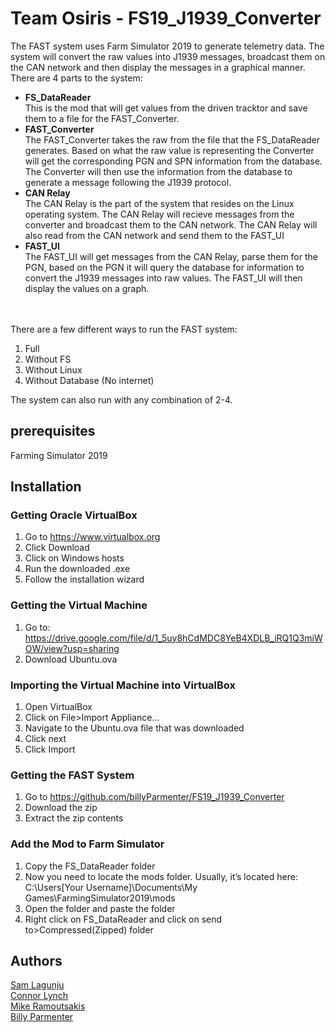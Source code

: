 # Team Osiris - FS19_J1939_Converter
The FAST system uses Farm Simulator 2019 to generate telemetry data. The system will convert the raw values into J1939 messages, broadcast them on the CAN network and then display the messages in a graphical manner. There are 4 parts to the system: 
 - <b>FS_DataReader</b></br>
 This is the mod that will get values from the driven tracktor and save them to a file for the FAST_Converter.
 - <b>FAST_Converter</b></br>
The FAST_Converter takes the raw from the file that the FS_DataReader generates. Based on what the raw value is representing the Converter will get the corresponding PGN and SPN information from the database. The Converter will then use the information from the database to generate a message following the J1939 protocol.
 - <b>CAN Relay</b></br>
The CAN Relay is the part of the system that resides on the Linux operating system. The CAN Relay will recieve messages from the converter and broadcast them to the CAN network. The CAN Relay will also read from the CAN network and send them to the FAST_UI
 - <b>FAST_UI</b></br>
The FAST_UI will get messages from the CAN Relay, parse them for the PGN, based on the PGN it will query the database for information to convert the J1939 messages into raw values. The FAST_UI will then display the values on a graph.
</br>
</br>
There are a few different ways to run the FAST system:</br>

1. Full
2. Without FS
3. Without Linux
4. Without Database (No internet)

The system can also run with any combination of 2-4.

## prerequisites
Farming Simulator 2019 </br>

## Installation
### Getting Oracle VirtualBox

1.	Go to https://www.virtualbox.org 
2.	Click Download
3.	Click on Windows hosts
4.	Run the downloaded .exe
5.	Follow the installation wizard

### Getting the Virtual Machine

1.	Go to: https://drive.google.com/file/d/1_5uy8hCdMDC8YeB4XDLB_iRQ1Q3miWOW/view?usp=sharing 
2.	Download Ubuntu.ova

### Importing the Virtual Machine into VirtualBox

1.	Open VirtualBox
2.	Click on File>Import Appliance…
3.	Navigate to the Ubuntu.ova file that was downloaded
4.	Click next
5.	Click Import

### Getting the FAST System

1.	Go to https://github.com/billyParmenter/FS19_J1939_Converter
2.	Download the zip
3.	Extract the zip contents

### Add the Mod to Farm Simulator

1.	Copy the FS_DataReader folder
2.	Now you need to locate the mods folder. Usually, it’s located here: C:\Users\[Your Username]\Documents\My Games\FarmingSimulator2019\mods
3.	Open the folder and paste the folder
4.	Right click on FS_DataReader and click on send to>Compressed(Zipped) folder

## Authors

[Sam Lagunju](https://github.com/SamueLagunju) </br>
[Connor Lynch](https://github.com/GetLynched) </br>
[Mike Ramoutsakis](https://github.com/jrmoca) </br>
[Billy Parmenter](https://github.com/billyParmenter)
